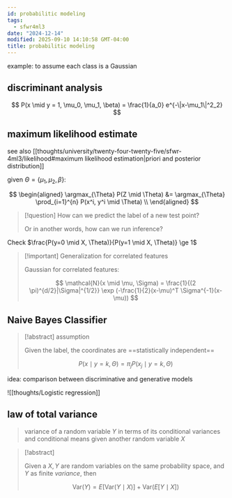 ```yaml
---
id: probabilitic modeling
tags:
  - sfwr4ml3
date: "2024-12-14"
modified: 2025-09-10 14:10:58 GMT-04:00
title: probabilitic modeling
---
```


example: to assume each class is a Gaussian

## discriminant analysis

$$
P(x \mid y = 1, \mu_0, \mu_1, \beta) = \frac{1}{a_0} e^{-\|x-\mu_1\|^2_2}
$$

## maximum likelihood estimate

see also [[thoughts/university/twenty-four-twenty-five/sfwr-4ml3/likelihood#maximum likelihood estimation|priori and posterior distribution]]

given $\Theta = \{\mu_1, \mu_2, \beta\}$:

$$
\begin{aligned}
\argmax_{\Theta} P(Z \mid \Theta) &= \argmax_{\Theta} \prod_{i=1}^{n} P(x^i, y^i \mid \Theta) \\
\end{aligned}
$$

> [!question] How can we predict the label of a new test point?
>
> Or in another words, how can we run inference?

Check $\frac{P(y=0 \mid X, \Theta)}{P(y=1 \mid X, \Theta)} \ge 1$

> [!important] Generalization for correlated features
>
> Gaussian for correlated features:
>
> $$
> \mathcal{N}(x \mid \mu, \Sigma) = \frac{1}{(2 \pi)^{d/2}|\Sigma|^{1/2}} \exp (-\frac{1}{2}(x-\mu)^T \Sigma^{-1}(x-\mu))
> $$

## Naive Bayes Classifier

> [!abstract] assumption
>
> Given the label, the coordinates are ==statistically independent==
>
> $$
> P(x \mid y = k, \Theta) = \pi_j P(x_j \mid y=k, \Theta)
> $$

idea: comparison between discriminative and generative models

![[thoughts/Logistic regression]]

## law of total variance

> variance of a random variable $Y$ in terms of its conditional variances and conditional means given another random variable $X$

> [!abstract]
>
> Given a $X, Y$ are random variables on the same probability space, and $Y$ as finite _variance_, then
>
> $$
> \text{Var}(Y) = E[\text{Var}(Y\mid X)]  + \text{Var}(E[Y\mid X])
> $$
